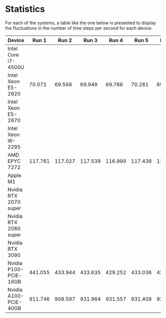# Statistics

For each of the systems, a table like the one below is presented to display the fluctuations in the number of time steps per second for each device.


| Device                | Run 1 | Run 2 | Run 3 | Run 4 | Run 5 | Run 6 | Run 7 | Run 8 | Run 9 | Run 10 | Avg.  |
|-----------------------|-------|-------|-------|-------|-------|-------|-------|-------|-------|--------|-------|
| Intel Core i7-4500U   |
| Intel Xeon E5-2620    | 70.072 | 69.568 | 69.949 | 69.766 | 70.281 | 69.474 | 70.326 | 69.588 | 70.061 | 70.514 | 
| Intel Xeon E5-2670    |
| Intel Xeon W-2295     |
| AMD EPYC 7272         | 117.761 | 117.027 | 117.539 | 116.999 | 117.439 | 117.380 | 117.461 | 117.164 | 117.529 | 117.865 | 
| Apple M1              |
| Nvidia RTX 2070 super |
| Nvidia RTX 2080 super | 
| Nvidia RTX 3090       |
| Nvidia P100-PCIE-16GB | 441.055 | 433.944 | 433.635 | 429.252 | 433.036 | 435.305 | 425.567 | 430.322 | 430.176 | 430.778 | 
| Nvidia A100-PCIE-40GB | 911.746 | 908.597 | 931.964 | 931.557 | 931.409 | 933.354 | 933.817 | 933.354 | 1105.777 | 1103.448 | 
